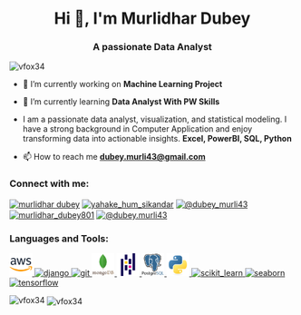 <h1 align="center">Hi 👋, I'm Murlidhar Dubey</h1>
<h3 align="center">A passionate Data Analyst</h3>

<p align="left"> <img src="https://komarev.com/ghpvc/?username=vfox34&label=Profile%20views&color=0e75b6&style=flat" alt="vfox34" /> </p>

- 🔭 I’m currently working on **Machine Learning Project**

- 🌱 I’m currently learning **Data Analyst With PW Skills**

- I am a passionate data analyst, visualization, and statistical modeling. I have a strong background in Computer Application and enjoy transforming data into actionable insights. **Excel, PowerBI, SQL, Python**

- 📫 How to reach me **dubey.murli43@gmail.com**

<h3 align="left">Connect with me:</h3>
<p align="left">
<a href="https://linkedin.com/in/murlidhar dubey" target="blank"><img align="center" src="https://raw.githubusercontent.com/rahuldkjain/github-profile-readme-generator/master/src/images/icons/Social/linked-in-alt.svg" alt="murlidhar dubey" height="30" width="40" /></a>
<a href="https://instagram.com/yahake_hum_sikandar" target="blank"><img align="center" src="https://raw.githubusercontent.com/rahuldkjain/github-profile-readme-generator/master/src/images/icons/Social/instagram.svg" alt="yahake_hum_sikandar" height="30" width="40" /></a>
<a href="https://www.hackerrank.com/@dubey_murli43" target="blank"><img align="center" src="https://raw.githubusercontent.com/rahuldkjain/github-profile-readme-generator/master/src/images/icons/Social/hackerrank.svg" alt="@dubey_murli43" height="30" width="40" /></a>
<a href="https://www.leetcode.com/murlidhar_dubey801" target="blank"><img align="center" src="https://raw.githubusercontent.com/rahuldkjain/github-profile-readme-generator/master/src/images/icons/Social/leet-code.svg" alt="murlidhar_dubey801" height="30" width="40" /></a>
<a href="https://www.hackerearth.com/@dubey.murli43" target="blank"><img align="center" src="https://raw.githubusercontent.com/rahuldkjain/github-profile-readme-generator/master/src/images/icons/Social/hackerearth.svg" alt="@dubey.murli43" height="30" width="40" /></a>
</p>

<h3 align="left">Languages and Tools:</h3>
<p align="left"> <a href="https://aws.amazon.com" target="_blank" rel="noreferrer"> <img src="https://raw.githubusercontent.com/devicons/devicon/master/icons/amazonwebservices/amazonwebservices-original-wordmark.svg" alt="aws" width="40" height="40"/> </a> <a href="https://www.djangoproject.com/" target="_blank" rel="noreferrer"> <img src="https://cdn.worldvectorlogo.com/logos/django.svg" alt="django" width="40" height="40"/> </a> <a href="https://git-scm.com/" target="_blank" rel="noreferrer"> <img src="https://www.vectorlogo.zone/logos/git-scm/git-scm-icon.svg" alt="git" width="40" height="40"/> </a> <a href="https://www.mongodb.com/" target="_blank" rel="noreferrer"> <img src="https://raw.githubusercontent.com/devicons/devicon/master/icons/mongodb/mongodb-original-wordmark.svg" alt="mongodb" width="40" height="40"/> </a> <a href="https://pandas.pydata.org/" target="_blank" rel="noreferrer"> <img src="https://raw.githubusercontent.com/devicons/devicon/2ae2a900d2f041da66e950e4d48052658d850630/icons/pandas/pandas-original.svg" alt="pandas" width="40" height="40"/> </a> <a href="https://www.postgresql.org" target="_blank" rel="noreferrer"> <img src="https://raw.githubusercontent.com/devicons/devicon/master/icons/postgresql/postgresql-original-wordmark.svg" alt="postgresql" width="40" height="40"/> </a> <a href="https://www.python.org" target="_blank" rel="noreferrer"> <img src="https://raw.githubusercontent.com/devicons/devicon/master/icons/python/python-original.svg" alt="python" width="40" height="40"/> </a> <a href="https://scikit-learn.org/" target="_blank" rel="noreferrer"> <img src="https://upload.wikimedia.org/wikipedia/commons/0/05/Scikit_learn_logo_small.svg" alt="scikit_learn" width="40" height="40"/> </a> <a href="https://seaborn.pydata.org/" target="_blank" rel="noreferrer"> <img src="https://seaborn.pydata.org/_images/logo-mark-lightbg.svg" alt="seaborn" width="40" height="40"/> </a> <a href="https://www.tensorflow.org" target="_blank" rel="noreferrer"> <img src="https://www.vectorlogo.zone/logos/tensorflow/tensorflow-icon.svg" alt="tensorflow" width="40" height="40"/> </a> </p>

<p><img align="left" src="https://github-readme-stats.vercel.app/api/top-langs?username=vfox34&show_icons=true&locale=en&layout=compact" alt="vfox34" /></p>

<p>&nbsp;<img align="center" src="https://github-readme-stats.vercel.app/api?username=vfox34&show_icons=true&locale=en" alt="vfox34" /></p>
